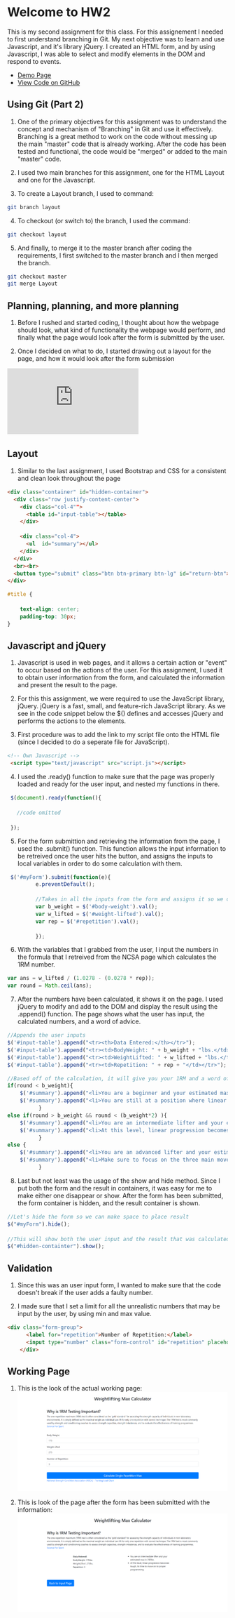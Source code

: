 # Welcome to HW2

This is my second assignment for this class. For this assignement I needed to first understand branching in Git. My next objective was to learn and use Javascript, and it's library jQuery. I created an HTML form, and by using Javascript, I was able to select and modify elements in the DOM and respond to events.

* [Demo Page](https://swakita14.github.io/HW2/hw1.html)
* [View Code on GitHub](https://github.com/swakita14/swakita14.github.io/tree/master/HW2)

## Using Git (Part 2)

1. One of the primary objectives for this assignment was to understand the concept and mechanism of "Branching" in Git and use it effectively. Branching is a great method to work on the code without messing up the main "master" code that is already working. After the code has been tested and functional, the code would be "merged" or added to the main "master" code.

2. I used two main branches for this assignment, one for the HTML Layout and one for the Javascript.

3. To create a Layout branch, I used to command:

```bash
git branch layout 
```

4. To checkout (or switch to) the branch, I used the command:

```bash
git checkout layout
```

5. And finally, to merge it to the master branch after coding the requirements, I first switched to the master branch and I then merged the branch.

```bash
git checkout master
git merge Layout
```

## Planning, planning, and more planning

1. Before I rushed and started coding, I thought about how the webpage should look, what kind of functionality the webpage would perform, and finally what the page would look after the form is submitted by the user. 

2. Once I decided on what to do, I started drawing out a layout for the page, and how it would look after the form submission

![Planning Image](https://github.com/swakita14/swakita14.github.io/blob/master/HW2/images/planning.pdf)

## Layout

1. Similar to the last assignment, I used Bootstrap and CSS for a consistent and clean look throughout the page

```html
<div class="container" id="hidden-container">
  <div class="row justify-content-center">
    <div class="col-4"">
      <table id="input-table"></table>
    </div>

    <div class="col-4">
      <ul  id="summary"></ul>
    </div>
  </div>
  <br><br>
  <button type="submit" class="btn btn-primary btn-lg" id="return-btn">Back to Input Page</button>
</div>
```

```css
#title {

	text-align: center;
	padding-top: 30px;
}

```

## Javascript and jQuery

1. Javascript is used in web pages, and it allows a certain action or "event" to occur based on the actions of the user. For this assignment, I used it to obtain user information from the form, and calculated the information and present the result to the page. 

2. For this this assignment, we were required to use the JavaScript library, jQuery. jQuery is a fast, small, and feature-rich JavaScript library. As we see in the code snippet below the $() defines and accesses jQuery and performs the actions to the elements.

3. First procedure was to add the link to my script file onto the HTML file (since I decided to do a seperate file for JavaScript).

```html
<!-- Own Javascript -->
 <script type="text/javascript" src="script.js"></script>    
 ```

 4. I used the .ready() function to make sure that the page was properly loaded and ready for the user input, and nested my functions in there. 

 ```javascript
  $(document).ready(function(){

  	//code omitted

  });
  ```

 5. For the form submittion and retrieving the information from the page, I used the .submit() function. This function allows the input information to be retreived once the user hits the button, and assigns the inputs to local variables in order to do some calculation with them. 
 
 ```javascript
  $('#myForm').submit(function(e){
          e.preventDefault();

          //Takes in all the inputs from the form and assigns it so we can do some calculation with it
          var b_weight = $('#body-weight').val();
          var w_lifted = $('#weight-lifted').val();
          var rep = $('#repetition').val();

          });
 ```

6. With the variables that I grabbed from the user, I input the numbers in the formula that I retreived from the NCSA page which calculates the 1RM number.

```javascript
var ans = w_lifted / (1.0278 - (0.0278 * rep));
var round = Math.ceil(ans);
```

7. After the numbers have been calculated, it shows it on the page. I used jQuery to modify and add to the DOM and display the result using the .append() function. The page shows what the user has input, the calculated numbers, and a word of advice. 

```javascript
//Appends the user inputs
$('#input-table').append("<tr><th>Data Entered:</th></tr>");
$('#input-table').append("<tr><td>BodyWeight: " + b_weight + "lbs.</td></tr>");
$('#input-table').append("<tr><td>WeightLifted: " + w_lifted + "lbs.</td></tr>");
$('#input-table').append("<tr><td>Repetition: " + rep + "</td></tr>");
```

```javascript
//Based off of the calculation, it will give you your 1RM and a word of advice
if(round < b_weight){
    $('#summary').append("<li>You are a beginner and your estimated max is: " + round + "lbs.</li>");
    $('#summary').append("<li>You are still at a position where linear progression would be work the best, make sure to increase the workload every traning session.</li>");
          }
else if(round > b_weight && round < (b_weight*2) ){
    $('#summary').append("<li>You are an intermediate lifter and your estimated max is: " + round + "lbs.</li>");
    $('#summary').append("<li>At this level, linear progression becomes tough, its time to move on to proper programming.</li>");
          }
else {
    $('#summary').append("<li>You are an advanced lifter and your estimated max is: " + round  + 'lbs.</li>');
    $('#summary').append("<li>Make sure to focus on the three main movements (bench, deadlift, squat), and keep the accessory movements minimal.</li>");
          }
```

8. Last but not least was the usage of the show and hide method. Since I put both the form and the result in containers, it was easy for me to make either one disappear or show. After the form has been submitted, the form container is hidden, and the result container is shown.  

```javascript
//Let's hide the form so we can make space to place result
$("#myForm").hide();

//This will show both the user input and the result that was calculated
$("#hidden-containter").show();
```

## Validation 

1. Since this was an user input form, I wanted to make sure that the code doesn't break if the user adds a faulty number. 

2. I made sure that I set a limit for all the unrealistic numbers that may be input by the user, by using min and max value.

```html
<div class="form-group">
      <label for="repetition">Number of Repetition:</label>
      <input type="number" class="form-control" id="repetition" placeholder="Enter the Number of Repetition" min="1" max="15" required>
    </div>

```

## Working Page

1. This is the look of the actual working page:
![working1](images/working.PNG)



2. This is look of the page after the form has been submitted with the information:
![working2](images/working1.PNG)
